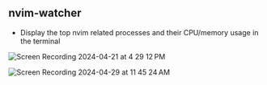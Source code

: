 ## nvim-watcher

- Display the top nvim related processes and their CPU/memory usage in the terminal

![Screen Recording 2024-04-21 at 4 29 12 PM](https://github.com/aaronlifton/nvim-watcher/assets/21133757/099b0c25-8d0c-49be-bab7-c61f68c33863)

![Screen Recording 2024-04-29 at 11 45 24 AM](https://github.com/aaronlifton/nvim-watcher/assets/21133757/831489bf-da73-4c24-a5c8-f46e91c9ddb0)
